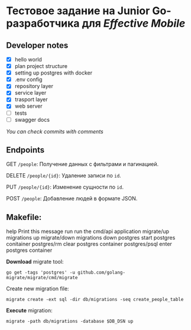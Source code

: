 # Тестовое задание на Junior Go-разработчика для *Effective Mobile*


## Developer notes

- [x] hello world
- [x] plan project structure
- [x] setting up postgres with docker 
- [x] .env config
- [x] repository layer
- [x] service layer 
- [x] trasport layer
- [x] web server
- [ ] tests
- [ ] swagger docs

*You can check commits with comments*

## Endpoints
GET `/people`: Получение данных с фильтрами и пагинацией.

DELETE `/people/{id}`: Удаление записи по `id`.

PUT `/people/{id}`: Изменение сущности по `id`.

POST `/people`: Добавление людей в формате JSON.


## Makefile:
 help            Print this message
 run             run the cmd/api application
 migrate/up      migrations up
 migrate/down    migrations down
 postgres        start postgres conitainer
 postgres/rm     clear postgres container
 postgres/psql   enter postgres container

**Download** migrate tool:
```
go get -tags 'postgres' -u github.com/golang-migrate/migrate/cmd/migrate
```

Create new migration file:
```
migrate create -ext sql -dir db/migrations -seq create_people_table
```

**Execute** migration:
```
migrate -path db/migrations -database $DB_DSN up
```